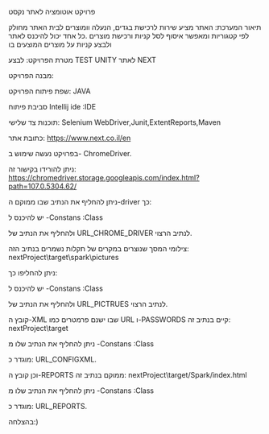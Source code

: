 פרויקט אוטומציה לאתר נקסט

תיאור המערכת: האתר מציע שירות לרכישת בגדים, הנעלה וומוצרים לבית
האתר מחולק לפי קטגוריות ומאפשר איסוף לסל קניות ורכישת מוצרים
.כל אחד יכול להיכנס לאתר ולבצע קניות על מוצרים המוצעים בו

מטרת הפרויקט: לבצע TEST UNITY לאתר NEXT

מבנה הפרויקט: 

שפת פיתוח הפרויקט: JAVA

סביבת פיתוח Intellij ide :IDE

תוכנות צד שלישי: Selenium WebDriver,Junit,ExtentReports,Maven

כתובת אתר: https://www.next.co.il/en

בפרויקט נעשה שימוש ב- ChromeDriver.

ניתן להורידו בקישור זה: https://chromedriver.storage.googleapis.com/index.html?path=107.0.5304.62/ 

ניתן להחליף את הנתיב שבו ממוקם ה-driver כך:

יש להיכנס ל
-Constans :Class

ולהחליף את הנתיב של URL_CHROME_DRIVER לנתיב הרצוי.

צילומי המסך  שנוצרים במקרים של תקלות נשמרים בנתיב הזה:  nextProject\target\spark\pictures

ניתן להחליפו כך:

יש להיכנס ל
-Constans :Class

ולהחליף את הנתיב של URL_PICTRUES לנתיב הרצוי.

קובץ ה-XML שבו ישנם פרמטרים כמו URL ו-PASSWORDS קיים בנתיב זה: nextProject\target

ניתן להחליף את הנתיב שלו מ -Constans :Class

מוגדר כ: URL_CONFIGXML.

וכן קובץ ה-REPORTS ממוקם בנתיב זה: nextProject\target/Spark/index.html

ניתן להחליף את הנתיב שלו מ -Constans :Class

מוגדר כ: URL_REPORTS.

בהצלחה:)
